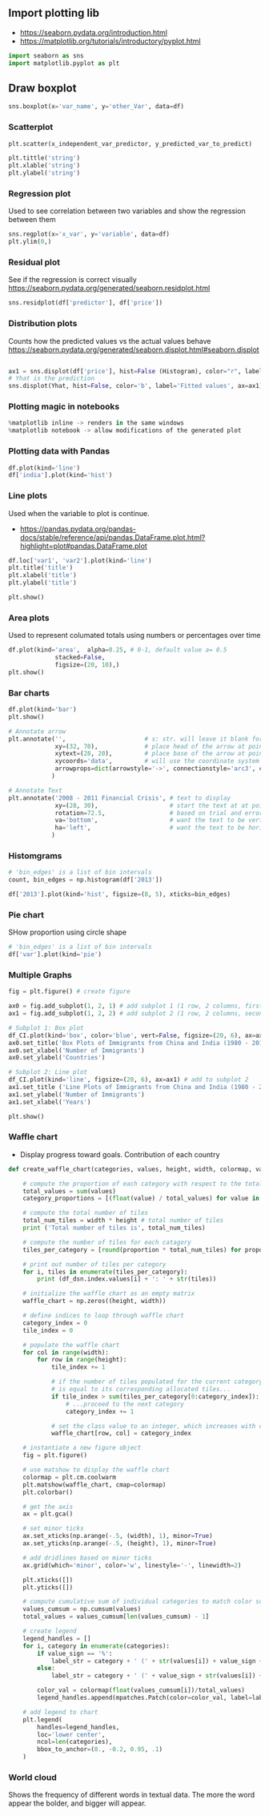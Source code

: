 ## Import plotting lib

* https://seaborn.pydata.org/introduction.html
* https://matplotlib.org/tutorials/introductory/pyplot.html

```py
import seaborn as sns
import matplotlib.pyplot as plt
```

## Draw boxplot

```py
sns.boxplot(x='var_name', y='other_Var', data=df)
```

### Scatterplot

```py
plt.scatter(x_independent_var_predictor, y_predicted_var_to_predict)

plt.tittle('string')
plt.xlable('string')
plt.ylabel('string')
```

### Regression plot

Used to see correlation between two variables and show the regression between them

```py
sns.regplot(x='x_var', y='variable', data=df)
plt.ylim(0,)
```

### Residual plot

See if the regression is correct visually
<https://seaborn.pydata.org/generated/seaborn.residplot.html>

```py
sns.residplot(df['predictor'], df['price'])
```

### Distribution plots

Counts how the predicted values vs the actual values behave
<https://seaborn.pydata.org/generated/seaborn.displot.html#seaborn.displot>

```py

ax1 = sns.displot(df['price'], hist=False (Histogram), color="r", label="Actual values")
# Yhat is the prediction
sns.displot(Yhat, hist=False, color='b', label='Fitted values', ax=ax1)
```

### Plotting magic in notebooks

```py
%matplotlib inline -> renders in the same windows
%matplotlib notebook -> allow modifications of the generated plot
```

### Plotting data with Pandas

```py
df.plot(kind='line')
df['india'].plot(kind='hist')
```

### Line plots

Used when the variable to plot is continue.

* <https://pandas.pydata.org/pandas-docs/stable/reference/api/pandas.DataFrame.plot.html?highlight=plot#pandas.DataFrame.plot>

```py
df.loc['var1', 'var2'].plot(kind='line')
plt.title('title')
plt.xlabel('title')
plt.ylabel('title')

plt.show()
```

### Area plots

Used to represent columated totals using numbers or percentages over time

```py
df.plot(kind='area',  alpha=0.25, # 0-1, default value a= 0.5
             stacked=False,
             figsize=(20, 10),)
plt.show()
```

### Bar charts

```py
df.plot(kind='bar')
plt.show()

# Annotate arrow
plt.annotate('',                      # s: str. will leave it blank for no text
             xy=(32, 70),             # place head of the arrow at point (year 2012 , pop 70)
             xytext=(28, 20),         # place base of the arrow at point (year 2008 , pop 20)
             xycoords='data',         # will use the coordinate system of the object being annotated
             arrowprops=dict(arrowstyle='->', connectionstyle='arc3', color='blue', lw=2)
            )

# Annotate Text
plt.annotate('2008 - 2011 Financial Crisis', # text to display
             xy=(28, 30),                    # start the text at at point (year 2008 , pop 30)
             rotation=72.5,                  # based on trial and error to match the arrow
             va='bottom',                    # want the text to be vertically 'bottom' aligned
             ha='left',                      # want the text to be horizontally 'left' algned.
            )
```

### Histomgrams

```py
# 'bin_edges' is a list of bin intervals
count, bin_edges = np.histogram(df['2013'])

df['2013'].plot(kind='hist', figsize=(8, 5), xticks=bin_edges)

```

### Pie chart

SHow proportion using circle shape


```py
# 'bin_edges' is a list of bin intervals
df['var'].plot(kind='pie')

```

### Multiple Graphs

```py
fig = plt.figure() # create figure

ax0 = fig.add_subplot(1, 2, 1) # add subplot 1 (1 row, 2 columns, first plot)
ax1 = fig.add_subplot(1, 2, 2) # add subplot 2 (1 row, 2 columns, second plot). See tip below**

# Subplot 1: Box plot
df_CI.plot(kind='box', color='blue', vert=False, figsize=(20, 6), ax=ax0) # add to subplot 1
ax0.set_title('Box Plots of Immigrants from China and India (1980 - 2013)')
ax0.set_xlabel('Number of Immigrants')
ax0.set_ylabel('Countries')

# Subplot 2: Line plot
df_CI.plot(kind='line', figsize=(20, 6), ax=ax1) # add to subplot 2
ax1.set_title ('Line Plots of Immigrants from China and India (1980 - 2013)')
ax1.set_ylabel('Number of Immigrants')
ax1.set_xlabel('Years')

plt.show()
```

### Waffle chart

* Display progress toward goals. Contribution of each country

```py
def create_waffle_chart(categories, values, height, width, colormap, value_sign=''):

    # compute the proportion of each category with respect to the total
    total_values = sum(values)
    category_proportions = [(float(value) / total_values) for value in values]

    # compute the total number of tiles
    total_num_tiles = width * height # total number of tiles
    print ('Total number of tiles is', total_num_tiles)

    # compute the number of tiles for each catagory
    tiles_per_category = [round(proportion * total_num_tiles) for proportion in category_proportions]

    # print out number of tiles per category
    for i, tiles in enumerate(tiles_per_category):
        print (df_dsn.index.values[i] + ': ' + str(tiles))

    # initialize the waffle chart as an empty matrix
    waffle_chart = np.zeros((height, width))

    # define indices to loop through waffle chart
    category_index = 0
    tile_index = 0

    # populate the waffle chart
    for col in range(width):
        for row in range(height):
            tile_index += 1

            # if the number of tiles populated for the current category
            # is equal to its corresponding allocated tiles...
            if tile_index > sum(tiles_per_category[0:category_index]):
                # ...proceed to the next category
                category_index += 1

            # set the class value to an integer, which increases with class
            waffle_chart[row, col] = category_index

    # instantiate a new figure object
    fig = plt.figure()

    # use matshow to display the waffle chart
    colormap = plt.cm.coolwarm
    plt.matshow(waffle_chart, cmap=colormap)
    plt.colorbar()

    # get the axis
    ax = plt.gca()

    # set minor ticks
    ax.set_xticks(np.arange(-.5, (width), 1), minor=True)
    ax.set_yticks(np.arange(-.5, (height), 1), minor=True)

    # add dridlines based on minor ticks
    ax.grid(which='minor', color='w', linestyle='-', linewidth=2)

    plt.xticks([])
    plt.yticks([])

    # compute cumulative sum of individual categories to match color schemes between chart and legend
    values_cumsum = np.cumsum(values)
    total_values = values_cumsum[len(values_cumsum) - 1]

    # create legend
    legend_handles = []
    for i, category in enumerate(categories):
        if value_sign == '%':
            label_str = category + ' (' + str(values[i]) + value_sign + ')'
        else:
            label_str = category + ' (' + value_sign + str(values[i]) + ')'

        color_val = colormap(float(values_cumsum[i])/total_values)
        legend_handles.append(mpatches.Patch(color=color_val, label=label_str))

    # add legend to chart
    plt.legend(
        handles=legend_handles,
        loc='lower center',
        ncol=len(categories),
        bbox_to_anchor=(0., -0.2, 0.95, .1)
    )

```

### World cloud

Shows the frequency of different words in textual data. The more the word appear the bolder, and bigger will appear.
